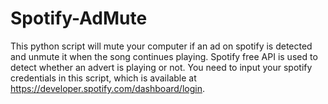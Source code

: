 # Spotify-AdMute
This python script will mute your computer if an ad on spotify is detected and unmute it when the song continues playing. Spotify free API is used to detect whether an advert is playing or not. You need to input your spotify credentials in this script, which is available at https://developer.spotify.com/dashboard/login. 
